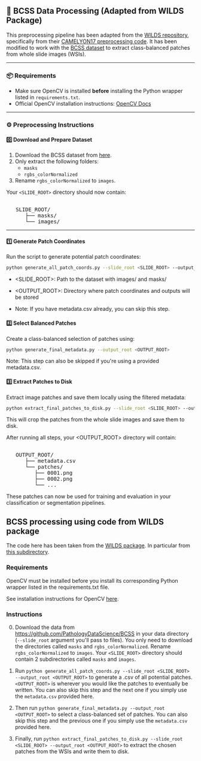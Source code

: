 ## 🧩 BCSS Data Processing (Adapted from WILDS Package)

This preprocessing pipeline has been adapted from the [WILDS repository](https://github.com/p-lambda/wilds), specifically from their [CAMELYON17 preprocessing code](https://github.com/p-lambda/wilds/tree/main/dataset_preprocessing/camelyon17). It has been modified to work with the [BCSS dataset](https://github.com/PathologyDataScience/BCSS) to extract class-balanced patches from whole slide images (WSIs).

---

### 📦 Requirements

- Make sure OpenCV is installed **before** installing the Python wrapper listed in `requirements.txt`.
- Official OpenCV installation instructions: [OpenCV Docs](https://docs.opencv.org/4.x/df/d65/tutorial_table_of_content_introduction.html)

---

### ⚙️ Preprocessing Instructions

#### 0️⃣ Download and Prepare Dataset

1. Download the BCSS dataset from [here](https://github.com/PathologyDataScience/BCSS).
2. Only extract the following folders:
   - `masks`
   - `rgbs_colorNormalized`
3. Rename `rgbs_colorNormalized` to `images`.

Your `<SLIDE_ROOT>` directory should now contain:


<pre>  
   SLIDE_ROOT/ 
      ├── masks/
      └── images/
</pre>

---

#### 1️⃣ Generate Patch Coordinates

Run the script to generate potential patch coordinates:

```bash
python generate_all_patch_coords.py --slide_root <SLIDE_ROOT> --output_root <OUTPUT_ROOT>
```
- <SLIDE_ROOT>: Path to the dataset with images/ and masks/

- <OUTPUT_ROOT>: Directory where patch coordinates and outputs will be stored

- Note: If you have metadata.csv already, you can skip this step.

#### 2️⃣ Select Balanced Patches
Create a class-balanced selection of patches using:
```bash
python generate_final_metadata.py --output_root <OUTPUT_ROOT>
```
Note: This step can also be skipped if you're using a provided metadata.csv.

#### 3️⃣ Extract Patches to Disk
Extract image patches and save them locally using the filtered metadata:
```bash
python extract_final_patches_to_disk.py --slide_root <SLIDE_ROOT> --output_root <OUTPUT_ROOT>
```
This will crop the patches from the whole slide images and save them to disk.

After running all steps, your <OUTPUT_ROOT> directory will contain:

<pre>  
   OUTPUT_ROOT/ 
      ├── metadata.csv 
      └── patches/ 
         ├── 0001.png 
         ├── 0002.png 
         └── ... 
</pre>

These patches can now be used for training and evaluation in your classification or segmentation pipelines.



## BCSS processing using code from WILDS package
The code here has been taken from the [WILDS package](https://github.com/p-lambda/wilds/tree/main). In particular from [this subdirectory](https://github.com/p-lambda/wilds/tree/main/dataset_preprocessing/camelyon17).


### Requirements
OpenCV must be installed before you install its corresponding Python wrapper listed in the requirements.txt file.

See installation instructions for OpenCV [here](https://docs.opencv.org/4.x/df/d65/tutorial_table_of_content_introduction.html).

### Instructions

0. Download the data from https://github.com/PathologyDataScience/BCSS in your data directory (`--slide_root` argument you'll pass to files). You only need to download the directories called `masks` and `rgbs_colorNormalized`. Rename `rgbs_colorNormalized` to `images`. Your `<SLIDE_ROOT>` directory should contain 2 subdirectories called `masks` and `images`.


1. Run `python generate_all_patch_coords.py --slide_root <SLIDE_ROOT> --output_root <OUTPUT_ROOT>` to generate a .csv of all potential patches. `<OUTPUT_ROOT>` is wherever you would like the patches to eventually be written. You can also skip this step and the next one if you simply use the `metadata.csv` provided here.


2. Then run `python generate_final_metadata.py --output_root <OUTPUT_ROOT>` to select a class-balanced set of patches. You can also skip this step and the previous one if you simply use the `metadata.csv` provided here.


3. Finally, run `python extract_final_patches_to_disk.py --slide_root <SLIDE_ROOT> --output_root <OUTPUT_ROOT>` to extract the chosen patches from the WSIs and write them to disk.
